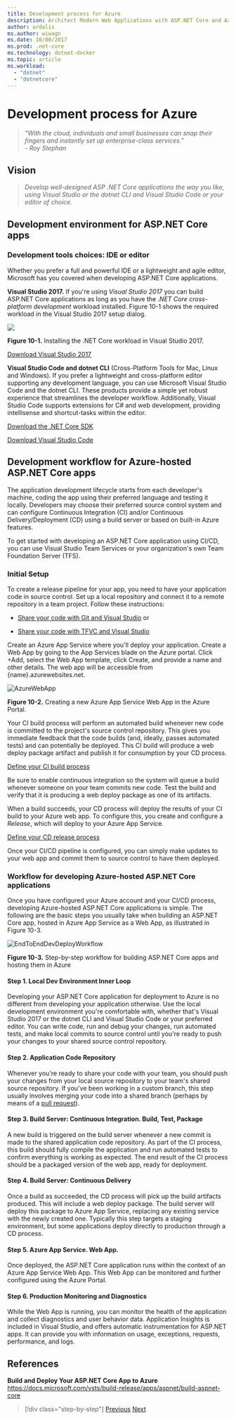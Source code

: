 ```yaml
---
title: Development process for Azure
description: Architect Modern Web Applications with ASP.NET Core and Azure | Development process for Azure
author: ardalis
ms.author: wiwagn
ms.date: 10/08/2017
ms.prod: .net-core
ms.technology: dotnet-docker
ms.topic: article
ms.workload: 
  - "dotnet"
  - "dotnetcore"
---
```

# Development process for Azure

> _"With the cloud, individuals and small businesses can snap their fingers and instantly set up enterprise-class services."_  
> _- Roy Stephan_

 ## Vision

> *Develop well-designed ASP .NET Core applications the way you like, using Visual Studio or the dotnet CLI and Visual Studio Code or your editor of choice.*

## Development environment for ASP.NET Core apps

### Development tools choices: IDE or editor

Whether you prefer a full and powerful IDE or a lightweight and agile editor, Microsoft has you covered when developing ASP.NET Core applications.

**Visual Studio 2017.** If you're using *Visual Studio 2017* you can build ASP.NET Core applications as long as you have the *.NET Core cross-platform development* workload installed. Figure 10-1 shows the required workload in the Visual Studio 2017 setup dialog.

![](./media/image10-1.png)

**Figure 10-1.** Installing the .NET Core workload in Visual Studio 2017.

[Download Visual Studio 2017](https://aka.ms/vsdownload?utm_source=mscom&utm_campaign=msdocs)

**Visual Studio Code and dotnet CLI** (Cross-Platform Tools for Mac, Linux and Windows). If you prefer a lightweight and cross-platform editor supporting any development language, you can use Microsoft Visual Studio Code and the dotnet CLI. These products provide a simple yet robust experience that streamlines the developer workflow. Additionally, Visual Studio Code supports extensions for C\# and web development, providing intellisense and shortcut-tasks within the editor.

[Download the .NET Core SDK](https://www.microsoft.com/net/download/core)

[Download Visual Studio Code](https://code.visualstudio.com/download)



## Development workflow for Azure-hosted ASP.NET Core apps

The application development lifecycle starts from each developer's machine, coding the app using their preferred language and testing it locally. Developers may choose their preferred source control system and can configure Continuous Integration (CI) and/or Continuous Delivery/Deployment (CD) using a build server or based on built-in Azure features.

To get started with developing an ASP.NET Core application using CI/CD, you can use Visual Studio Team Services or your organization's own Team Foundation Server (TFS).

### Initial Setup

To create a release pipeline for your app, you need to have your application code in source control. Set up a local repository and connect it to a remote repository in a team project. Follow these instructions:

-   [Share your code with Git and Visual Studio](https://docs.microsoft.com/vsts/git/share-your-code-in-git-vs) or

-   [Share your code with TFVC and Visual Studio](https://docs.microsoft.com/vsts/tfvc/share-your-code-in-tfvc-vs)

Create an Azure App Service where you'll deploy your application. Create a Web App by going to the App Services blade on the Azure portal. Click +Add, select the Web App template, click Create, and provide a name and other details. The web app will be accessible from {name}.azurewebsites.net.

![AzureWebApp](./media/image10-2.png)

**Figure 10-2.** Creating a new Azure App Service Web App in the Azure Portal.

Your CI build process will perform an automated build whenever new code is committed to the project's source control repository. This gives you immediate feedback that the code builds (and, ideally, passes automated tests) and can potentially be deployed. This CI build will produce a web deploy package artifact and publish it for consumption by your CD process.

[Define your CI build process](https://docs.microsoft.com/vsts/build-release/apps/aspnet/build-aspnet-core#ci)

Be sure to enable continuous integration so the system will queue a build whenever someone on your team commits new code. Test the build and verify that it is producing a web deploy package as one of its artifacts.

When a build succeeds, your CD process will deploy the results of your CI build to your Azure web app. To configure this, you create and configure a *Release*, which will deploy to your Azure App Service.

[Define your CD release process](https://docs.microsoft.com/vsts/build-release/apps/aspnet/build-aspnet-core#cd)

Once your CI/CD pipeline is configured, you can simply make updates to your web app and commit them to source control to have them deployed.

### Workflow for developing Azure-hosted ASP.NET Core applications

Once you have configured your Azure account and your CI/CD process, developing Azure-hosted ASP.NET Core applications is simple. The following are the basic steps you usually take when building an ASP.NET Core app, hosted in Azure App Service as a Web App, as illustrated in Figure 10-3.

![EndToEndDevDeployWorkflow](./media/image10-3.png)

**Figure 10-3.** Step-by-step workflow for building ASP.NET Core apps and hosting them in Azure

#### Step 1. Local Dev Environment Inner Loop

Developing your ASP.NET Core application for deployment to Azure is no different from developing your application otherwise. Use the local development environment you're comfortable with, whether that's Visual Studio 2017 or the dotnet CLI and Visual Studio Code or your preferred editor. You can write code, run and debug your changes, run automated tests, and make local commits to source control until you're ready to push your changes to your shared source control repository.

#### Step 2. Application Code Repository

Whenever you're ready to share your code with your team, you should push your changes from your local source repository to your team's shared source repository. If you've been working in a custom branch, this step usually involves merging your code into a shared branch (perhaps by means of a [pull request](https://docs.microsoft.com/vsts/git/pull-requests)).

#### Step 3. Build Server: Continuous Integration. Build, Test, Package

A new build is triggered on the build server whenever a new commit is made to the shared application code repository. As part of the CI process, this build should fully compile the application and run automated tests to confirm everything is working as expected. The end result of the CI process should be a packaged version of the web app, ready for deployment.

#### Step 4. Build Server: Continuous Delivery

Once a build as succeeded, the CD process will pick up the build artifacts produced. This will include a web deploy package. The build server will deploy this package to Azure App Service, replacing any existing service with the newly created one. Typically this step targets a staging environment, but some applications deploy directly to production through a CD process.

#### Step 5. Azure App Service. Web App.

Once deployed, the ASP.NET Core application runs within the context of an Azure App Service Web App. This Web App can be monitored and further configured using the Azure Portal.

#### Step 6. Production Monitoring and Diagnostics

While the Web App is running, you can monitor the health of the application and collect diagnostics and user behavior data. Application Insights is included in Visual Studio, and offers automatic instrumentation for ASP.NET apps. It can provide you with information on usage, exceptions, requests, performance, and logs.

## References

**Build and Deploy Your ASP.NET Core App to Azure**  
<https://docs.microsoft.com/vsts/build-release/apps/aspnet/build-aspnet-core>


> [!div class="step-by-step"]
> [Previous](test-asp-net-core-mvc-apps.md)
> [Next](azure-hosting-recommendations-for-asp-net-web-apps.md)
